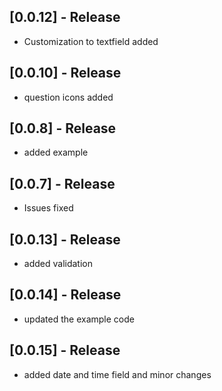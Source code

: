 ## [0.0.12] - Release

* Customization to textfield added 


## [0.0.10] - Release

* question icons added


## [0.0.8] - Release

* added example

## [0.0.7] - Release

* Issues fixed

## [0.0.13] - Release

* added validation

## [0.0.14] - Release

* updated the example code

## [0.0.15] - Release

* added date and time field and minor changes
